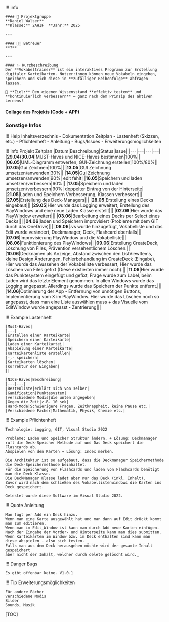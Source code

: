 !!! info

    #### 👥 Projektgruppe
    **Daniel Walser**  
    **Klasse:** 2AHIF  **Jahr:** 2025

    ---

    #### 🧑‍🏫 Betreuer
    **?**

    ---

    #### ✨ Kurzbeschreibung
    Der **Vokabeltrainer** ist ein interaktives Programm zur Erstellung digitaler Karteikarten. Nutzer:innen können neue Vokabeln eingeben, speichern und sich diese in **zufälliger Reihenfolge** abfragen lassen.

    🧠 **Ziel:** Den eigenen Wissensstand **effektiv testen** und **kontinuierlich verbessern** – ganz nach dem Prinzip des aktiven Lernens!

#### Collage des Projekts (Code + APP)
### Sonstige Infos

!!! Help Inhaltsverzechnis
    - Dokumentation Zeitplan
    - Lastenheft (Skizzen, etc.)
    - Pflichtenheft
    - Anleitung
    - Bugs/Issues
    - Erweiterungsmöglichkeiten

!!! info Projekt Zeitplan
    |Datum|Beschreibung|Status|Issue|
    |---|---|---|---|
    |**29.04/30.04**|MUST-Haves und NICE-Haves bestimmen|100%||
    |**06.05**|UML-Diagramm entwerfen, GUI-Zeichnung erstellen|100%/80%||
    |**07.05**|Gui Zeichnen|100%||
    |**13.05**|GUI Zeichnung umsetzen/anwenden|30%||
    |**14.05**|Gui Zeichnung umsetzen/anwenden|90%| edit fehlt|
    |**16.05**|Speichern und laden umsetzen/verbessern|60%||
    |**17.05**|Speichern und laden umsetzen/verbessern|90%| doppelter Eintrag von der Hinterseite|
    |**21.05**|Laden und Speichern Verbesserung, Klassen verbessert|||
    |**27.05**|Erstellung des Deck-Managers|||
    |**28.05**|Erstellung eines Decks eingebaut|||
    |**29.05**|Hier wurde das Logging erweitert, Erstellung des PlayWindows und eine neue Laden Klasse erstellt|||
    |**02.06**|Hier wurde das PlayWindow erweitert|||
    |**03.06**|Bearbeitung eines Decks per Select eines Decks|||
    |**04.06**|laden und Speichern improvisiert (Probleme mit dem GIT durch das OneDrive)|||
    |**06.06**|.vs wurde hinzugefügt, Vokabelliste und das Edit wurde verändert, Deckmanager, Deck, Flashcard ebenfalls|||
    |**07.06**|Improvisierung PlayWindow und die Vokabelliste|||
    |**08.06**|Funktionierung des PlayWindows||
    |**09.06**|Erstellung CreateDeck, Löschung von Files, Prävention versehentlichem Löschen.||
    |**10.06**|Decknamen als Anzeige, Abstand zwischen den ListViewItems, kleine Design Änderungen,
    Fehlerbehandlung im CreateDeck (Eingabe),
    Hier wurde das Aussehen der Vokabelliste verbessert,
    Hier wurde das Löschen von Files gefixt (Diese existierten immer noch).||
    |**11.06**|Hier wurde das Punktesystem eingefügt und gefixt, Frage wurde zum
    Label, beim Laden wird das letzte Element genommen. In allen Windows wurde das Logging 
    angepasst. Allerdings wurde das Speichern der Punkte entfernt.|||
    |**14.06**|Optimierung der App - Entfernung von unnötigen Buttons,
    Implementierung vom X im PlayWindow. Hier wurde das Löschen noch so angepasst, dass man eine Liste 
    auswählen muss + das Visuelle vom EditWindow wurde angepasst - Zentrierung|||



!!! Example Lastenheft

    |Must-Haves|
    |---|
    |Erstellen einer Karteikarte|
    |Speichern einer Karteikarte|
    |Laden einer Karteikartei|
    |Abspielung einer Karteikarte|
    |Karteikartenliste erstellen|
    |-,- speichern|
    |Karteikarten löschen|
    |Korrektur der Eingaben|
    ||

    |NICE-Haves|Beschreibung|
    |---|---|
    |Bestenliste|erklärt sich von selber|
    |Gamification|Punktesystem|
    |verschiedene Modis|Wie unten angegeben|
    |Gegen die Zeit|z.B. 10 sek|
    |Hard-Mode|Schwierigere Fragen, Zeitknappheit, keine Pause etc.|
    |Verschiedene Fächer|Mathematik, Physik, Chemie etc.|

!!! Example Pflichtenheft

    Technologie: Logging, GIT, Visual Studio 2022

    Probleme: Laden und Speicher Struktur ändern. + Lösung: Deckmanager ruft die Deck-Speicher Methode auf und Das Deck speichert die Flashcards ab.
    Abspielen von den Karten + Lösung: Index merken.

    Die Architektur ist so aufgebaut, dass die Deckmanager Speichermethode die Deck-Speichermethode beinhaltet.
    Für die Speicherung von Flashcards und laden von Flashcards benötigt man die Deck Klasse.
    Die DeckManager Klasse ladet aber nur das Deck (inkl. Inhalt).
    Zuvor wird nach dem schließen des Vokabellistenwindows die Karten ins Deck gespeichert.

    Getestet wurde diese Software im Visual Studio 2022.

!!! Quote Anleitung

    Man fügt per Add ein Deck hinzu.
    Wenn man eine Karte ausgewählt hat und man dann auf Edit drückt kommt man zum editieren.
    Wenn man im Edit_Window ist kann man durch Add neue Karten einfügen.
    Nach der Eingabe der Vorder- und Hinterseite kann man dies submitten.
    Wenn Karteikarten im Window bzw. im Deck enthalten sind kann man 
    diese abspielen - also sich testen.
    Falls man aus dem Deck herausgehen möchte wird der gesamte Inhalt gespeichert
    aber nicht der Inhalt, welcher durch delete gelöscht wird._

!!! Danger Bugs

    Es gibt offenbar keine. V1.0.1

!!! Tip Erweiterungsmöglichkeiten 

    Für andere Fächer
    verschiedene Modis
    Bilder
    Sounds, Musik

[TOC]